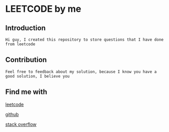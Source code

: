 # LEETCODE by me


## Introduction

```
Hi guy, I created this repository to store questions that I have done from leetcode
```

## Contribution

```
Feel free to feedback about my solution, because I know you have a good solution, I believe you
```

## Find me with

[leetcode](https://leetcode.com/u/hieudb/)

[github](https://github.com/tranvanhieu01012002)

[stack overflow](https://stackoverflow.com/users/16513477/tran-van-hieu)
